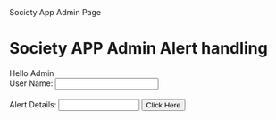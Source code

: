 <Html>   
<Head>    
<Title>
  Admin Webpage
</Title>
</Head>
<Body> 
  Society App Admin Page
  <h1> Society APP Admin Alert handling</h1>
Hello Admin <br> 
<form>
User Name:
<input type="text" name="Name" size="20">
<br> <br>
Alert Details:
<input type="text" name="Course" size="15">
<button name="button" value="OK" type="button" onclick="hello()">Click Here</button>  
<script>  
function hello(){  
alert("User Sent an alert");  
}  
</script>  
</form>
</Body> 
</Html>
